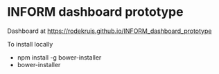 # INFORM dashboard prototype

Dashboard at https://rodekruis.github.io/INFORM_dashboard_prototype

To install locally
- npm install -g bower-installer
- bower-installer

